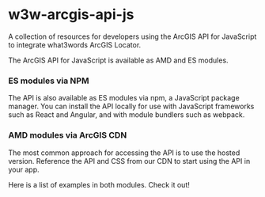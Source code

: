# w3w-arcgis-api-js

A collection of resources for developers using the ArcGIS API for JavaScript to integrate what3words ArcGIS Locator.

The ArcGIS API for JavaScript is available as AMD and ES modules. 

### ES modules via NPM

The API is also available as ES modules via npm, a JavaScript package manager. You can install the API locally for use with JavaScript frameworks such as React and Angular, and with module bundlers such as webpack.

### AMD modules via ArcGIS CDN

The most common approach for accessing the API is to use the hosted version. Reference the API and CSS from our CDN to start using the API in your app.

Here is a list of examples in both modules. Check it out!